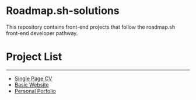 # Roadmap.sh-solutions
<p>This repository contains front-end projects that follow the roadmap.sh front-end developer pathway.</p>

<h1> Project List </h1>
<hr>
<ul>
<li><a href="https://roadmap.sh/projects/single-page-cv"> Single Page CV </a></li>
<li><a href="https://roadmap.sh/projects/basic-html-website"> Basic Website </a></li>
<li><a href="https://roadmap.sh/projects/portfolio-website"> Personal Porfolio </a></li>
</ul>



